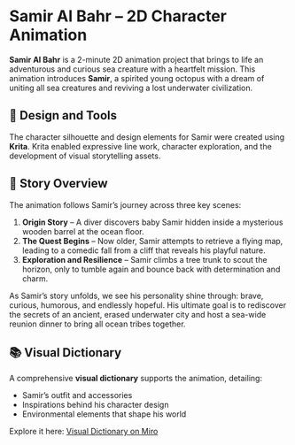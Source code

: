 # Samir Al Bahr – 2D Character Animation

**Samir Al Bahr** is a 2-minute 2D animation project that brings to life an adventurous and curious sea creature with a heartfelt mission. This animation introduces **Samir**, a spirited young octopus with a dream of uniting all sea creatures and reviving a lost underwater civilization.

## 🎨 Design and Tools

The character silhouette and design elements for Samir were created using **Krita**. Krita enabled expressive line work, character exploration, and the development of visual storytelling assets.

## 🌊 Story Overview

The animation follows Samir’s journey across three key scenes:

1. **Origin Story** – A diver discovers baby Samir hidden inside a mysterious wooden barrel at the ocean floor.  
2. **The Quest Begins** – Now older, Samir attempts to retrieve a flying map, leading to a comedic fall from a cliff that reveals his playful nature.  
3. **Exploration and Resilience** – Samir climbs a tree trunk to scout the horizon, only to tumble again and bounce back with determination and charm.

As Samir’s story unfolds, we see his personality shine through: brave, curious, humorous, and endlessly hopeful. His ultimate goal is to rediscover the secrets of an ancient, erased underwater city and host a sea-wide reunion dinner to bring all ocean tribes together.

## 📚 Visual Dictionary

A comprehensive **visual dictionary** supports the animation, detailing:

- Samir’s outfit and accessories  
- Inspirations behind his character design  
- Environmental elements that shape his world  

Explore it here: [Visual Dictionary on Miro](https://miro.com/app/board/uXjVLHxt9vc=/?share_link_id=444236562660)

